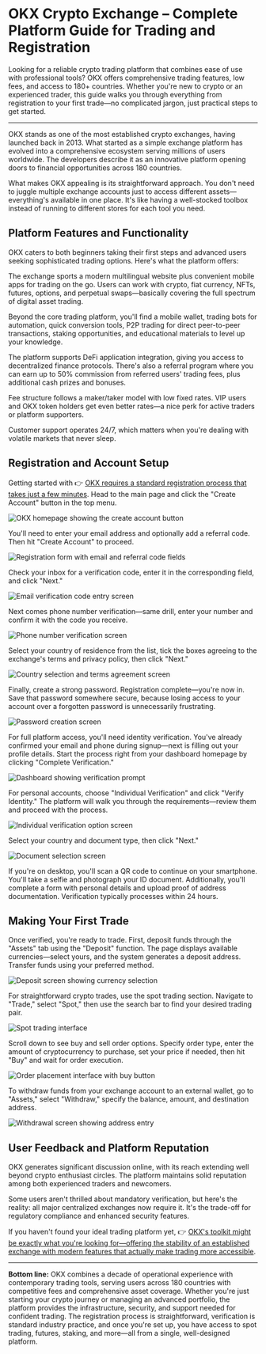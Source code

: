 # OKX Crypto Exchange – Complete Platform Guide for Trading and Registration

Looking for a reliable crypto trading platform that combines ease of use with professional tools? OKX offers comprehensive trading features, low fees, and access to 180+ countries. Whether you're new to crypto or an experienced trader, this guide walks you through everything from registration to your first trade—no complicated jargon, just practical steps to get started.

---

OKX stands as one of the most established crypto exchanges, having launched back in 2013. What started as a simple exchange platform has evolved into a comprehensive ecosystem serving millions of users worldwide. The developers describe it as an innovative platform opening doors to financial opportunities across 180 countries.

What makes OKX appealing is its straightforward approach. You don't need to juggle multiple exchange accounts just to access different assets—everything's available in one place. It's like having a well-stocked toolbox instead of running to different stores for each tool you need.

## Platform Features and Functionality

OKX caters to both beginners taking their first steps and advanced users seeking sophisticated trading options. Here's what the platform offers:

The exchange sports a modern multilingual website plus convenient mobile apps for trading on the go. Users can work with crypto, fiat currency, NFTs, futures, options, and perpetual swaps—basically covering the full spectrum of digital asset trading.

Beyond the core trading platform, you'll find a mobile wallet, trading bots for automation, quick conversion tools, P2P trading for direct peer-to-peer transactions, staking opportunities, and educational materials to level up your knowledge.

The platform supports DeFi application integration, giving you access to decentralized finance protocols. There's also a referral program where you can earn up to 50% commission from referred users' trading fees, plus additional cash prizes and bonuses.

Fee structure follows a maker/taker model with low fixed rates. VIP users and OKX token holders get even better rates—a nice perk for active traders or platform supporters.

Customer support operates 24/7, which matters when you're dealing with volatile markets that never sleep.

## Registration and Account Setup

Getting started with 👉 [OKX requires a standard registration process that takes just a few minutes](https://www.okx.com/join/47044926). Head to the main page and click the "Create Account" button in the top menu.

![OKX homepage showing the create account button](image/549170923.webp)

You'll need to enter your email address and optionally add a referral code. Then hit "Create Account" to proceed.

![Registration form with email and referral code fields](image/019663656157993.webp)

Check your inbox for a verification code, enter it in the corresponding field, and click "Next."

![Email verification code entry screen](image/446395604692.webp)

Next comes phone number verification—same drill, enter your number and confirm it with the code you receive.

![Phone number verification screen](image/295145398044.webp)

Select your country of residence from the list, tick the boxes agreeing to the exchange's terms and privacy policy, then click "Next."

![Country selection and terms agreement screen](image/40010125.webp)

Finally, create a strong password. Registration complete—you're now in. Save that password somewhere secure, because losing access to your account over a forgotten password is unnecessarily frustrating.

![Password creation screen](image/009812410347583.webp)

For full platform access, you'll need identity verification. You've already confirmed your email and phone during signup—next is filling out your profile details. Start the process right from your dashboard homepage by clicking "Complete Verification."

![Dashboard showing verification prompt](image/832530299633.webp)

For personal accounts, choose "Individual Verification" and click "Verify Identity." The platform will walk you through the requirements—review them and proceed with the process.

![Individual verification option screen](image/7585205312.webp)

Select your country and document type, then click "Next."

![Document selection screen](image/811402715751.webp)

If you're on desktop, you'll scan a QR code to continue on your smartphone. You'll take a selfie and photograph your ID document. Additionally, you'll complete a form with personal details and upload proof of address documentation. Verification typically processes within 24 hours.

## Making Your First Trade

Once verified, you're ready to trade. First, deposit funds through the "Assets" tab using the "Deposit" function. The page displays available currencies—select yours, and the system generates a deposit address. Transfer funds using your preferred method.

![Deposit screen showing currency selection](image/89696492309.webp)

For straightforward crypto trades, use the spot trading section. Navigate to "Trade," select "Spot," then use the search bar to find your desired trading pair.

![Spot trading interface](image/5384095461645.webp)

Scroll down to see buy and sell order options. Specify order type, enter the amount of cryptocurrency to purchase, set your price if needed, then hit "Buy" and wait for order execution.

![Order placement interface with buy button](image/7403547317335.webp)

To withdraw funds from your exchange account to an external wallet, go to "Assets," select "Withdraw," specify the balance, amount, and destination address.

![Withdrawal screen showing address entry](image/652654364.webp)

## User Feedback and Platform Reputation

OKX generates significant discussion online, with its reach extending well beyond crypto enthusiast circles. The platform maintains solid reputation among both experienced traders and newcomers.

Some users aren't thrilled about mandatory verification, but here's the reality: all major centralized exchanges now require it. It's the trade-off for regulatory compliance and enhanced security features.

If you haven't found your ideal trading platform yet, 👉 [OKX's toolkit might be exactly what you're looking for—offering the stability of an established exchange with modern features that actually make trading more accessible](https://www.okx.com/join/47044926).

---

**Bottom line:** OKX combines a decade of operational experience with contemporary trading tools, serving users across 180 countries with competitive fees and comprehensive asset coverage. Whether you're just starting your crypto journey or managing an advanced portfolio, the platform provides the infrastructure, security, and support needed for confident trading. The registration process is straightforward, verification is standard industry practice, and once you're set up, you have access to spot trading, futures, staking, and more—all from a single, well-designed platform.
